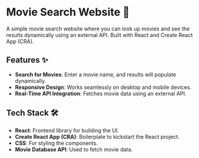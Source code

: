 # Movie Search Website 🎥

A simple movie search website where you can look up movies and see the results dynamically using an external API. Built with React and Create React App (CRA).

## Features ✨
- **Search for Movies**: Enter a movie name, and results will populate dynamically.
- **Responsive Design**: Works seamlessly on desktop and mobile devices.
- **Real-Time API Integration**: Fetches movie data using an external API.

## Tech Stack 🛠
- **React**: Frontend library for building the UI.
- **Create React App (CRA)**: Boilerplate to kickstart the React project.
- **CSS**: For styling the components.
- **Movie Database API**: Used to fetch movie data.

